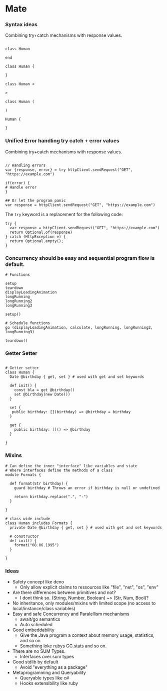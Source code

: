 # Mate

### Syntax ideas

Combining try+catch mechanisms with response values. 

```

class Human

end

class Human {

}

class Human <

>

class Human (

)

Human {

}

```

### Unified Error handling try catch + error values

Combining try+catch mechanisms with response values. 

```

// Handling errors
var {response, error} = try httpClient.sendRequest("GET", "https://example.com")

if(error) {
# Handle error
}

## Or let the program panic
var response = httpClient.sendRequest("GET", "https://example.com")
```

The `try` keyword is a replacement for the following code:

```
try {
  var response = httpClient.sendRequest("GET", "https://example.com")
  return Optional.of(response)
} catch (HttpException e) {
  return Optional.empty();
}
```

### Concurrency should be easy and sequential program flow is default.

```
# Functions

setup
teardown
displayLoadingAnimation
longRunning
longRunning2
longRunning3

setup()

# Schedule functions
go (displayLoadingAnimation, calculate, longRunning, longRunning2, longRunning3)

teardown()
```

### Getter Setter

```

# Getter setter
class Human {
  Date @birthday { get, set } # used with get and set keywords

  def init() {
    const bla = get @birthday()
    set @birthday(new Date())
  }

  set {
   public birthday: [](birthday) => @birthday = birthday
  }

  get {
    public birthday: []() => @birthday
  }

}

```

### Mixins

```
# Can define the inner "interface" like variables and state
# Where interfaces define the methods of a class
module Formats {

  def format(Str birthday) {
    guard birthday # Throws an error if birthday is null or undefined

    return birthday.replace(".", "-")
  }

}

# class wide include
class Human includes Formats {
  private Date @birthday { get, set } # used with get and set keywords

  # constructor
  def init() {
    format("08.06.1995")
  }
  
}

```

### Ideas

- Safety concept like deno
  - Only allow explicit claims to ressources like "file", "net", "os", "env"
- Are there differences between primitives and not?
  - I dont think so. (String, Number, Boolean) ~> (Str, Num, Bool)?
- No inheritance, only modules/mixins with limited scope (no access to local/instance/class variables)
- Easy and safe Concurrency and Paralellism mechanisms
    - await/go semantics
    - Auto scheduled
- Good embeddability
  - Give the Java program a context about memory usage, statistics, and so on
  - Something loke rubys GC.stats and so on.
- There are no SUM Types.
  - Interfaces over sum types
- Good stdlib by default
  - Avoid "everything as a package"
- Metaprogramming and Queryability
  - Queryable types like c#
  - Hooks extensibility like ruby
